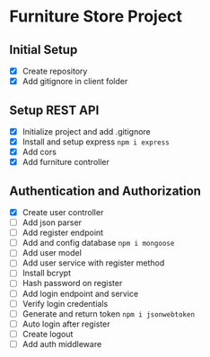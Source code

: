 # Furniture Store Project

## Initial Setup
 - [x] Create repository
 - [x] Add gitignore in client folder

 ## Setup REST API
 - [x] Initialize project and add .gitignore
 - [x] Install and setup express `npm i express`
 - [x] Add cors
 - [x] Add furniture controller

 ## Authentication and Authorization
 - [x] Create user controller
 - [ ] Add json parser
 - [ ] Add register endpoint
 - [ ] Add and config database `npm i mongoose`
 - [ ] Add user model
 - [ ] Add user service with register method
 - [ ] Install bcrypt
 - [ ] Hash password on register
 - [ ] Add login endpoint and service
 - [ ] Verify login credentials
 - [ ] Generate and return token `npm i jsonwebtoken`
 - [ ] Auto login after register
 - [ ] Create logout
 - [ ] Add auth middleware
